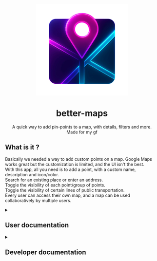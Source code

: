 <div align="center">

<img src="https://raw.githubusercontent.com/EDM115/better-maps/master/public/images/logo.webp" alt="Better Maps" width="300" height="300">

# better-maps
A quick way to add pin-points to a map, with details, filters and more.  
Made for my gf

</div>

## What is it ?
Basically we needed a way to add custom points on a map. Google Maps works great but the customization is limited, and the UI isn't the best.  
With this app, all you need is to add a point, with a custom name, description and icon/color.  
Search for an existing place or enter an address.  
Toggle the visibility of each point/group of points.  
Toggle the visibility of certain lines of public transportation.  
Every user can access their own map, and a map can be used collaboratively by multiple users.

<details><summary><h2>User documentation</h2></summary>

Hi :wave:  
If you're here, it's probably because you've been sent a link to a hosted version of this app, but don't know how to use it.  
The starting point is the login screen :
![Login screen](./docs/homepage.png)
Simply enter your username and password.  
> [!NOTE]  
> If you saved your credentials in your browser (especially Chrome), they might not appear as filled, while they are.  
> You can make sure of this by clicking somewhere on the screen.
  
You will then land in the main screen (the map) :
![Map screen](./docs/landing.png)

To add a new point, go in the search bar and type the name of the place you want to add :
![Search bar](./docs/search.png)
> [!TIP]  
> If results don't appear, it can be either because there's a small problem in the search (try to untype/retype a character) or because of the aggressive security, try to log out, reload and log back in.
  
You can either search for a specific place, or just enter an address.  
> [!TIP]  
> The results are losely filtered by the visible area of the map, so if you don't find what you're looking for, try to move the map a bit.
  
Once done, you'll have access to the fields to fill in :
![Add pin](./docs/add_pin.png)
Here, you can edit the name, displayed address, description (if you want), the icon type (defined by the instance admin) and if the pin is favorite or not (will have an outline around its icon).

![Pin added](./docs/pin_on_map.png)

When you click on a pin, a popup window will appear with the pin's details, and it will be highlighted in the pins list as well :
![Pin details](./docs/tooltip.png)

Here's the difference between a normal pin and a favorite pin :
![Favorite pin](./docs/multiple_pins.png)

Every pin can be edited :
![Edit pin](./docs/edit_pin.png)

And deleted, with a confirmation dialog :
![Delete pin](./docs/delete_confirm.png)

Transit lines can be toggled on to display the public transportation lines in the map :
![Transit lines](./docs/transit_lines.png)
![Transit popup](./docs/transit_popup.png)
> [!NOTE]  
> Actual transit lines like in the screenshot will only appear on big enough cities.  
> This mode will also prioritize the display of bus stops, metro stations and more at higher zoom levels. Don't hesitate to zoom in to see more details.  
> Disabling the transit lines will display again more details like shops, restaurants, monuments, ...
  

To hide a pin from the map without deleting it, you can click on its icon in the pins list :
![Hide pin](./docs/hide_pin.png)

Finally, this app is responsive, meaning you can use it on your phone or tablet as well :
![Mobile view](./docs/mobile_view.png)
![Mobile map](./docs/mobile_map.png)
![Mobile drawer](./docs/mobile_drawer.png)

On a side note : this app is also available in French (use the language switch in the top right corner) :
![Lang switch](./docs/lang_switch.png)
![French mode](./docs/lang_fr.png)

And a light mode is also available, if you prefer it :
![Light mode](./docs/light_mode.png)

</details>

<details><summary><h2>Developer documentation</h2></summary>

## Get started
```pwsh
git clone https://github.com/EDM115/better-maps.git
cd better-maps
```
Create a `.env` file in the root directory and add the following variables :
```env
JWT_SECRET=4451b7b6411db0854895824f2fce24721989ac47da45c862cb1baf15383dbc6ef07c1f700304693dde08207bcf75e7e50ad9b146e8bdc4ebf16ade6e6cb9f173
SEED_USERS='[{"username": "admin", "password": "admin", "role": "admin"}, {"username": "test", "password": "test", "role": "user"}]'
SEED_ICONS='[{"name": "Home", "color": "#50FA7B", "icon": "mdi-home-outline"}, {"name": "Groceries", "color": "#8BE9FD", "icon": "mdi-cart-outline"}, {"name": "Schools", "color": "#FF79C6", "icon": "mdi-book-open-variant-outline"}, {"name": "Work", "color": "#BD93F9", "icon": "mdi-bag-personal-outline"}, {"name": "Food", "color": "#F1FA8C", "icon": "mdi-food-outline"}]'
SEED=true
GOOGLE_MAPS_API_KEY=Abc-Def123
STARTING_POINT=48.8566,2.3522,3
COUNTRY=fr
DEFAULT_UI_LANG=en
```
- `JWT_SECRET` : generate with `node -e "import('crypto').then(crypto => console.log(crypto.randomBytes(64).toString('hex')))"`
- `SEED_USERS` : if any value should contain a quote, write instead `\'` (or `\"`)
- `SEED_ICONS` : the color should be a hex color code starting with `#`, the icon should be a Material Design Icon name (`mdi-` + the name of the icon found at [Material Design Icons](https://pictogrammers.com/library/mdi/))
- `STARTING_POINT` : the starting point of the map, in the format `lat,lng,zoom`
- `COUNTRY` : the base country to "limit" the search results, lowercase country code only
- `DEFAULT_UI_LANG` : the default language of the UI, either `en` or `fr`
```pwsh
node --experimental-strip-types init/seed_db.ts
```
Put `SEED` to `false` once the DB is seeded.
```pwsh
pnpm i
pnpm dev
```

## Build and run
```pwsh
docker build --network=host -t edm115/better-maps .
docker run -d -p 27400:27400 --env-file .env -v better_maps_db:/app/db --name better-maps edm115/better-maps
```

## In-app settings
Every admin can access the settings page by clicking on the account shield icon in the navigation bar :
![Admin settings](./docs/admin_settings.png)

You will be able to edit existing users :
![Edit user](./docs/user_management.png)

Add new users :
![Add user](./docs/add_user.png)

Edit existing maps and add new ones :
![Add map](./docs/add_map.png)

As well as edit the icons available for the users to choose from when adding a pin :
![Edit icons](./docs/icons_management.png)

And add new ones, with on-the-fly icon preview and validation :
![Add icon](./docs/add_icon.png)

## DB Scheme
### User
| Column   | Type   | Extra                                 |
| :------- | :----- | :------------------------------------ |
| id       | int    | Primary Key, Autoincrement            |
| username | string | Not Null, Unique                      |
| password | string | Not Null                              |
| role     | string | Not Null, "admin" or "user" (default) |
| map_id   | int    | Foreign Key, Not Null                 |

### Map
| Column       | Type   | Extra                                  |
| :----------- | :----- | :------------------------------------- |
| id           | int    | Primary Key, Autoincrement             |
| name         | string | Not Null, "Default Map" (default)      |
| user_id      | int    | Foreign Key, Not Null, can be multiple |
| start_lat    | float  | Not Null                               |
| start_lng    | float  | Not Null                               |
| start_zoom   | int    | Not Null                               |
| country      | string | Not Null, lowercase country code       |
| show_transit | bool   | Not Null, default false                |

### Point
| Column      | Type   | Extra                      |
| :---------- | :----- | :------------------------- |
| id          | int    | Primary Key, Autoincrement |
| name        | string | Not Null                   |
| description | string | Not Null, default ""       |
| address     | string | Not Null                   |
| lat         | float  | Not Null                   |
| lng         | float  | Not Null                   |
| color       | string | Not Null, default ""       |
| icon        | string | Not Null, default "house"  |
| map_id      | int    | Foreign Key, Not Null      |
| visible     | bool   | Not Null, default true     |
| favorite    | bool   | Not Null, default false    |

### Icon
| Column | Type   | Extra                      |
| :----- | :----- | :------------------------- |
| id     | int    | Primary Key, Autoincrement |
| name   | string | Not Null                   |
| color  | string | Not Null                   |
| icon   | string | Not Null                   |

</details>
